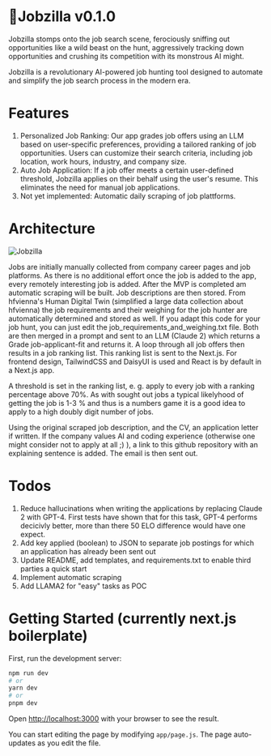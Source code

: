 # 🦖Jobzilla v0.1.0

Jobzilla stomps onto the job search scene, ferociously sniffing out opportunities like a wild beast on the hunt, aggressively tracking down opportunities and crushing its competition with its monstrous AI might.

Jobzilla is a revolutionary AI-powered job hunting tool designed to automate and simplify the job search process in the modern era.

# Features
1. Personalized Job Ranking: Our app grades job offers using an LLM based on user-specific preferences, providing a tailored ranking of job opportunities. Users can customize their search criteria, including job location, work hours, industry, and company size.
2. Auto Job Application: If a job offer meets a certain user-defined threshold, Jobzilla applies on their behalf using the user's resume. This eliminates the need for manual job applications.
3. Not yet implemented: Automatic daily scraping of job plattforms.

# Architecture

![Jobzilla](https://github.com/hfvienna/jobzilla/assets/130350299/86e106bf-83cd-41f2-8972-e55e1de6bfad)

Jobs are initially manually collected from company career pages and job platforms. As there is no additional effort once the job is added to the app, every remotely interesting job is added. After the MVP is completed am automatic scraping will be built. Job descriptions are then stored. From hfvienna's Human Digital Twin (simplified a large data collection about hfvienna) the job requirements and their weighing for the job hunter are automatically determined and stored as well. If you adapt this code for your job hunt, you can just edit the job_requirements_and_weighing.txt file. Both are then merged in a prompt and sent to an LLM (Claude 2) which returns a Grade job-applicant-fit and returns it. A loop through all job offers then results in a job ranking list. This ranking list is sent to the Next.js. For frontend design, TailwindCSS and DaisyUI is used and React is by default in a Next.js app.

A threshold is set in the ranking list, e. g. apply to every job with a ranking percentage above 70%. As with sought out jobs a typical likelyhood of getting the job is 1-3 % and thus is a numbers game it is a good idea to apply to a high doubly digit number of jobs.

Using the original scraped job description, and the CV, an application letter if written. If the company values AI and coding experience (otherwise one might consider not to apply at all ;) ), a link to this github repository with an explaining sentence is added. The email is then sent out.

# Todos
1. Reduce hallucinations when writing the applications by replacing Claude 2 with GPT-4. First tests have shown that for this task, GPT-4 performs decicivly better, more than there 50 ELO difference would have one expect.
2. Add key applied (boolean) to JSON to separate job postings for which an application has already been sent out
3. Update README, add templates, and requirements.txt to enable third parties a quick start
4. Implement automatic scraping
5. Add LLAMA2 for "easy" tasks as POC

# Getting Started (currently next.js boilerplate)

First, run the development server:

```bash
npm run dev
# or
yarn dev
# or
pnpm dev
```

Open [http://localhost:3000](http://localhost:3000) with your browser to see the result.

You can start editing the page by modifying `app/page.js`. The page auto-updates as you edit the file.
